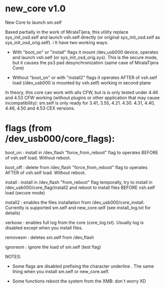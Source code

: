 new_core v1.0
=============

New Core to launch sm.self

Based partially in the work of MiralaTijera, this utility replace sys_init_osd.self and launch vsh.self directly (or original sys_init_osd.self as sys_init_osd_orig.self).
i
It have two working ways:

- With "boot_on" or "install" flags it mount /dev_usb000 device, operates and launch vsh.self (or sys_init_osd_orig.sys). This is the secure mode, but it causes the ps3 pad desynchronization (same case of MiralaTijera Core)

- Without "boot_on" or with "install2" flags it operates AFTER of vsh.self load (/dev_usb000 is mounted by vsh.self) working in second plane


In theory, this core can work with alls CFW, but is is only tested under 4.46 and 4.53 CFW working (without plugins or other application that may cause incompatibility): sm.self is only ready for 3.41, 3.55, 4.21. 4.30. 4.31, 4.40, 4.46, 4.50 and 4.53 CEX versions. 


flags (from /dev_usb000/core_flags):
====================================
boot_on : install in /dev_flash "force_from_reboot" flag to operates BEFORE of vsh.self load. Without reboot.

boot_off : delete from /dev_flash "force_from_reboot" flag to operates AFTER of vsh.self load. Without reboot.

install : install in /dev_flash "from_reboot" flag temporally, try to install in /dev_usb000/core_flag/install2 and reboot to install files BEFORE vsh.self load (secure mode)

install2 : enables the files installation from /dev_usb000/core_install. Currently is supported sm.self and new_core.self (see install_log.txt for details)

verbose : enables full log from the core (core_log.txt). Usually log is disabled except when you install files.

removesm : deletes sm.self from /dev_flash

ignoresm : ignore the load of sm.self (test flag)

NOTES:

- Some flags are disabled prefixing the character underline . The same thing when you install sm.self or new_core.self.

- Some functions reboot the system from the XMB: don´t worry XD
